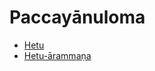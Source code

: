 

# Paccayānuloma

* [Hetu](Paccayanuloma/Hetu.md)
* [Hetu-ārammaṇa](Paccayanuloma/Hetu-arammana.md)



